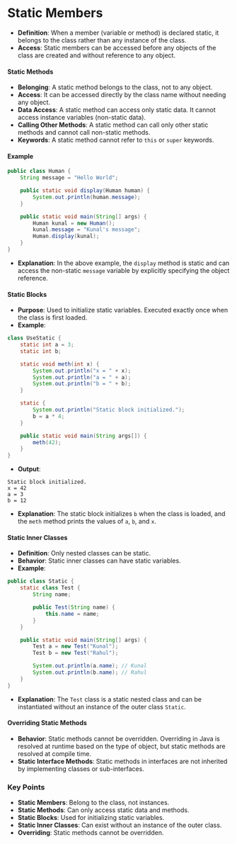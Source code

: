 # Static Members
- **Definition**: When a member (variable or method) is declared static, it belongs to the class rather than any instance of the class.
- **Access**: Static members can be accessed before any objects of the class are created and without reference to any object.

#### Static Methods
- **Belonging**: A static method belongs to the class, not to any object.
- **Access**: It can be accessed directly by the class name without needing any object.
- **Data Access**: A static method can access only static data. It cannot access instance variables (non-static data).
- **Calling Other Methods**: A static method can call only other static methods and cannot call non-static methods.
- **Keywords**: A static method cannot refer to `this` or `super` keywords.

#### Example
```java
public class Human {
    String message = "Hello World";

    public static void display(Human human) {
        System.out.println(human.message);
    }

    public static void main(String[] args) {
        Human kunal = new Human();
        kunal.message = "Kunal's message";
        Human.display(kunal);
    }
}
```
- **Explanation**: In the above example, the `display` method is static and can access the non-static `message` variable by explicitly specifying the object reference.

#### Static Blocks
- **Purpose**: Used to initialize static variables. Executed exactly once when the class is first loaded.
- **Example**:
```java
class UseStatic {
    static int a = 3;
    static int b;

    static void meth(int x) {
        System.out.println("x = " + x);
        System.out.println("a = " + a);
        System.out.println("b = " + b);
    }

    static {
        System.out.println("Static block initialized.");
        b = a * 4;
    }

    public static void main(String args[]) {
        meth(42);
    }
}
```
- **Output**:
```
Static block initialized.
x = 42
a = 3
b = 12
```
- **Explanation**: The static block initializes `b` when the class is loaded, and the `meth` method prints the values of `a`, `b`, and `x`.

#### Static Inner Classes
- **Definition**: Only nested classes can be static.
- **Behavior**: Static inner classes can have static variables.
- **Example**:
```java
public class Static {
    static class Test {
        String name;

        public Test(String name) {
            this.name = name;
        }
    }

    public static void main(String[] args) {
        Test a = new Test("Kunal");
        Test b = new Test("Rahul");

        System.out.println(a.name); // Kunal
        System.out.println(b.name); // Rahul
    }
}
```
- **Explanation**: The `Test` class is a static nested class and can be instantiated without an instance of the outer class `Static`.

#### Overriding Static Methods
- **Behavior**: Static methods cannot be overridden. Overriding in Java is resolved at runtime based on the type of object, but static methods are resolved at compile time.
- **Static Interface Methods**: Static methods in interfaces are not inherited by implementing classes or sub-interfaces.

### Key Points
- **Static Members**: Belong to the class, not instances.
- **Static Methods**: Can only access static data and methods.
- **Static Blocks**: Used for initializing static variables.
- **Static Inner Classes**: Can exist without an instance of the outer class.
- **Overriding**: Static methods cannot be overridden.
